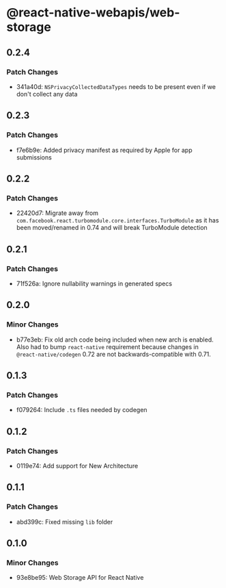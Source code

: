 # @react-native-webapis/web-storage

## 0.2.4

### Patch Changes

- 341a40d: `NSPrivacyCollectedDataTypes` needs to be present even if we don't collect any data

## 0.2.3

### Patch Changes

- f7e6b9e: Added privacy manifest as required by Apple for app submissions

## 0.2.2

### Patch Changes

- 22420d7: Migrate away from `com.facebook.react.turbomodule.core.interfaces.TurboModule` as it has been moved/renamed in 0.74 and will break TurboModule detection

## 0.2.1

### Patch Changes

- 71f526a: Ignore nullability warnings in generated specs

## 0.2.0

### Minor Changes

- b77e3eb: Fix old arch code being included when new arch is enabled. Also had to bump `react-native` requirement because changes in `@react-native/codegen` 0.72 are not backwards-compatible with 0.71.

## 0.1.3

### Patch Changes

- f079264: Include `.ts` files needed by codegen

## 0.1.2

### Patch Changes

- 0119e74: Add support for New Architecture

## 0.1.1

### Patch Changes

- abd399c: Fixed missing `lib` folder

## 0.1.0

### Minor Changes

- 93e8be95: Web Storage API for React Native
